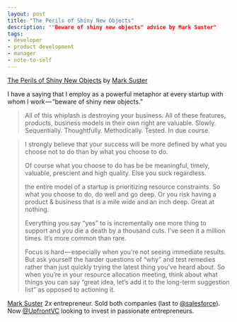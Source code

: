 ```yaml
---
layout: post
title: "The Perils of Shiny New Objects"
description: ""Beware of shiny new objects" advice by Mark Suster"
tags:
- developer
- product development
- manager
- note-to-self
---
```


[The Perils of Shiny New Objects](https://bothsidesofthetable.com/the-perils-of-shiny-new-objects-7d94f289ff4c)
by [Mark Suster](https://twitter.com/msuster)

I have a saying that I employ as a powerful metaphor at every startup with whom I work — “beware of shiny new objects.”

> All of this whiplash is destroying your business. All of these features, products, business models in their own right are valuable. Slowly. Sequentially. Thoughtfully. Methodically. Tested. In due course.

> I strongly believe that your success will be more defined by what you choose not to do than by what you choose to do.
> 
> Of course what you choose to do has be be meaningful, timely, valuable, prescient and high quality. Else you suck regardless.
> 
> the entire model of a startup is prioritizing resource constraints. So what you choose to do, do well and go deep. Or you risk having a product & business that is a mile wide and an inch deep. Great at nothing.
> 
> Everything you say “yes” to is incrementally one more thing to support and you die a death by a thousand cuts. I’ve seen it a million times. It’s more common than rare.
> 
> Focus is hard — especially when you’re not seeing immediate results. But ask yourself the harder questions of “why” and test remedies rather than just quickly trying the latest thing you’ve heard about.
> So when you’re in your resource allocation meeting, think about what things you can say “great idea, let’s add it to the long-term suggestion list” as opposed to actioning it.


[Mark Suster](https://twitter.com/msuster)
2x entrepreneur. Sold both companies (last to [@salesforce](https://twitter.com/salesforce)). Now [@UpfrontVC](https://twitter.com/UpfrontVC) looking to invest in passionate entrepreneurs.


